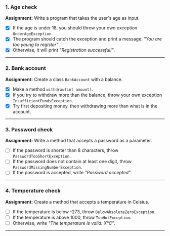 ### 1. Age check
**Assignment:** Write a program that takes the user's age as input.
- [x] If the age is under 18, you should throw your own exception `UnderAgeException`.
- [x] The program should catch the exception and print a message: *"You are too young to register"*.
- [x] Otherwise, it will print *"Registration successful!"*.

---

### 2. Bank account
**Assignment:** Create a class `BankAccount` with a balance.
- [x] Make a method `withdraw(int amount)`.
- [x] If you try to withdraw more than the balance, throw your own exception `InsufficientFundsException`.
- [x] Try first depositing money, then withdrawing more than what is in the account.

---

### 3. Password check
**Assignment:** Write a method that accepts a password as a parameter.
- [ ] If the password is shorter than 8 characters, throw `PasswordTooShortException`.
- [ ] If the password does not contain at least one digit, throw `PasswordMissingNumberException`.
- [ ] If the password is accepted, write *"Password accepted"*.

---

### 4. Temperature check
**Assignment:** Create a method that accepts a temperature in Celsius.
- [ ] If the temperature is below -273, throw `BelowAbsoluteZeroException`.
- [ ] If the temperature is above 1000, throw `TooHotException`.
- [ ] Otherwise, write *"The temperature is valid: X°C"*.

---
